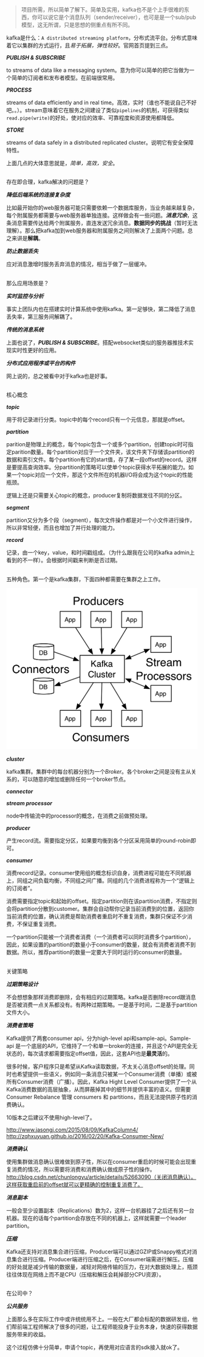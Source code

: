 > 项目所需，所以简单了解下。简单及实用，kafka也不是个上手很难的东西，你可以说它是个消息队列（sender/receiver），也可是是一个sub/pub模型，这无所谓，只是思想的侧重点有所不同。

kafka是什么：`A distributed streaming platform`，分布式流平台。分布式意味着它以集群的方式运行，且*易于拓展，弹性较好*。官网首页提到三点。

***PUBLISH & SUBSCRIBE***

to streams of data like a messaging system。意为你可以简单的把它当做为一个简单的订阅者和发布者模型。在前端很常用。

***PROCESS***

streams of data efficiently and in real time。高效，实时（谁也不能说自己不好吧。。）。stream意味着它在服务之间建设了类似`pipelines`的机制，可获得类似`read.pipe(write)`的好处，使对应的效率、可靠程度和资源使用都降低。

***STORE***

streams of data safely in a distributed replicated cluster。说明它有安全保障特性。

上面几点的大体意思就是，*简单，高效，安全*。

##

存在即合理，kafka解决的问题是？

***降低后端系统的连接复杂度***

比如最开始你的web服务器可能只需要依赖一个数据库服务，当业务越来越复杂，每个附属服务都需要与web服务器单独连接。这样做会有一些问题。***消息冗余***，这条消息需要传达给两个附属服务，直连发送冗余消息。**数据同步的挑战**（暂时无法理解）。那么把kafka加到web服务器和附属服务之间则解决了上面两个问题。总之来讲是**解耦**。

***防止数据丢失***

应对消息激增时服务丢弃消息的情况，相当于做了一层缓冲。

##

那么应用场景是？

***实时监控与分析***

事实上团队内也在搭建实时计算系统中使用kafka。第一足够快，第二降低了消息丢失率，第三服务间解耦了。

***传统的消息系统***

上面也说了，***PUBLISH & SUBSCRIBE***。搭配websocket类似的服务器推技术实现实时性更好的应用。

***分布式应用程序或平台的构件***

网上说的，总之被看中对于kafka也是好事。

##

核心概念

***topic***

用于将记录进行分类。topic中的每个record只有一个元信息，那就是offset。

***partition***

parition是物理上的概念，每个topic包含一个或多个partition，创建topic时可指定parition数量。每个partition对应于一个文件夹，该文件夹下存储该partition的数据和索引文件。每个partition有它的start值，存了某一段offset的record。这样是要提高查询效率。分partition的策略可以使单个topic获得水平拓展的能力。如果一个topic对应一个文件，那这个文件所在的机器I/O将会成为这个topic的性能瓶颈。

逻辑上还是只需要关心topic的概念，producer复制将数据发往不同的分区。

***segment***

partition又分为多个段（segment），每次文件操作都是对一个小文件进行操作，所以非常轻便，而且也增加了并行处理的能力。 

***record***

记录，由一个key，value，和时间戳组成。（为什么跟我在公司的kafka admin上看到的不一样）。会根据时间戳来判断是否过期。

##

五种角色。第一个是kafka集群，下面四种都需要在集群之上工作。

![](/images/1492846976xr.png)

***cluster***

kafka集群。集群中的每台机器分别为一个*Broker*。各个broker之间是没有主从关系的，可以随意的增加或删除任何一个broker节点。

***connector***


***stream processor***

node中传输流中的processor的概念，在消费之前做预处理。

***producer***

产生record流。需要指定分区，如果要均衡到各个分区采用简单的round-robin即可。

***consumer***

消费record记录。consumer使用组的概念标识自身，消费进程可能在不同机器上，同组之间负载均衡，不同组之间广播。同组的几个消费进程称为一个“逻辑上的订阅者”。

消费需要指定topic和起始的offset。指定partition则在该partition消费，不指定则会将partition分散到customer。集群会自动帮你记录当前消费到的位置，返回你当前消费的位置，确认消费是帮助消费者重启时不重复消费，集群只保证不少消费，不保证重复消费。

一个partition只能被一个消费者消费（一个消费者可以同时消费多个partition），因此，如果设置的partition的数量小于consumer的数量，就会有消费者消费不到数据。所以，推荐partition的数量一定要大于同时运行的consumer的数量。

##

关键策略

***过期策略设计***

不会想想象那样消费即删除，会有相应的过期策略。kafka是否删除record跟消息是否被消费一点关系都没有。有两种过期策略。一是基于时间，二是基于partition文件大小。

***消费者策略***

Kafka提供了两套consumer api，分为high-level api和sample-api。Sample-api 是一个底层的API，它维持了一个和单一broker的连接，并且这个API是完全无状态的，每次请求都需要指定offset值，因此，这套API也是**最灵活**的。

很多时候，客户程序只是希望从Kafka读取数据，不太关心消息offset的处理。同时也希望提供一些语义，例如同一条消息只被某一个Consumer消费（单播）或被所有Consumer消费（广播）。因此，Kafka Hight Level Consumer提供了一个从Kafka消费数据的高层抽象，从而屏蔽掉其中的细节并提供丰富的语义。但需要Consumer Rebalance 管理 consumers 和 partitions，而且无法提供原子性的消费确认。

10版本之后建议不使用high-level了。

http://www.jasongj.com/2015/08/09/KafkaColumn4/
http://zqhxuyuan.github.io/2016/02/20/Kafka-Consumer-New/

***消费确认***

使用集群做消息确认很难做到原子性，所以在consumer重启的时候可能会出现重复消费的情况，所以需要将消费和消费确认做成原子性的操作。http://blog.csdn.net/chunlongyu/article/details/52663090（关闭消息确认）。这样获取重启前的offset就可以更精确的控制重复消费了。

***消息副本***

一般会至少设置副本（Replications）数为2，这样一台机器挂了之后还有另一台机器。现在的话每个partition会存放在不同的机器上，这样就需要一个leader partition。

***压缩***

Kafka还支持对消息集合进行压缩，Producer端可以通过GZIP或Snappy格式对消息集合进行压缩。Producer端进行压缩之后，在Consumer端需进行解压。压缩的好处就是减少传输的数据量，减轻对网络传输的压力，在对大数据处理上，瓶颈往往体现在网络上而不是CPU（压缩和解压会耗掉部分CPU资源）。

## 

在公司中？

***公共服务***

上面那么多在实际工作中或许统统用不上。一般在大厂都会标配的数据研发组，他们帮前端工程师解决了很多的问题，让工程师能投身于业务本身，快速的获得数据服务带来的收益。

这个过程仿佛十分简单，申请个topic，再使用对应语言的sdk接入就ok了。
